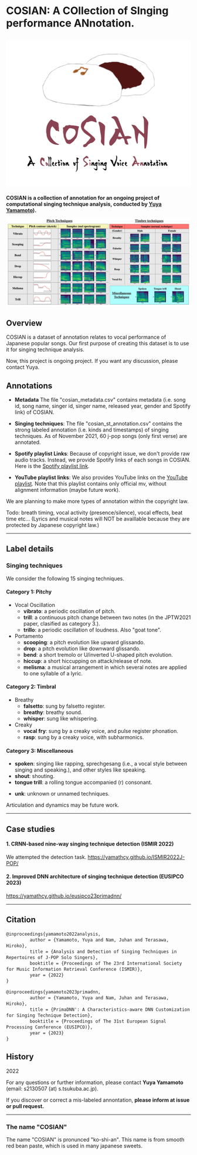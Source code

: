 # COSIAN: A COllection of SInging performance ANnotation.
![img.png](COSIAN_LOGO.png)
---

**COSIAN is a collection of annotation for an ongoing project of computational singing technique analysis, conducted by [Yuya Yamamoto](yamathcy.github.io)).** 


![](example.png)

## Overview
COSIAN is a dataset of annotation relates to vocal performance of Japanese popular songs.
Our first purpose of creating this dataset is to use it for singing technique analysis.

Now, this project is ongoing project. If you want any discussion, please contact Yuya. 

## Annotations
+ **Metadata**
The file "cosian_metadata.csv" contains metadata (i.e. song id, song name, singer id, singer name, released year, gender and Spotify link) of COSIAN. 

+ **Singing techniques**:
The file "cosian_st_annotation.csv" contains the strong labeled annotation (i.e. kinds and timestamps) of singing techniques.
As of November 2021, 60 j-pop songs (only first verse) are annotated. 

+ **Spotify playlist Links**:
Because of copyright issue, we don't provide raw audio tracks. Instead, we provide Spotify links of each songs in COSIAN.
Here is the [Spotify playlist link](https://open.spotify.com/playlist/3PWNWSUxxw281MMh4VaxG3?si=7cabf83a193a42e9).

+ **YouTube playlist links**:
We also provides YouTube links on the [YouTube playlist](https://www.youtube.com/playlist?list=PLyN1Xf0UVWhw1kjAsCEmYMvKbixIAQ5N5).
Note that this playlist contains only official mv, without alignment information (maybe future work).

We are planning to make more types of annotation within the copyright law.

Todo: breath timing, vocal activity (presence/silence), vocal effects, beat time etc...
(Lyrics and musical notes will NOT be availlable because they are protected by Japanese copyright law.)

---
## Label details

### Singing techniques
We consider the following 15 singing techniques. 

#### Category 1: Pitchy
+ Vocal Oscillation
  + **vibrato**: a periodic oscillation of pitch.
  + **trill**: a continuous pitch change between two notes (in the JPTW2021 paper, clasified as category 3.).
  + **trillo**: a periodic oscillation of loudness. Also "goat tone".
+ Portamento
  + **scooping**: a pitch evolution like upward glissando.
  + **drop**: a pitch evolution like downward glissando.
  + **bend**: a short tremolo or U/inverted U-shaped pitch evolution.
  + **hiccup**: a short hiccupping on attack/release of note.
  + **melisma**: a musical arrangement in which several notes are applied to one syllable of a lyric.

#### Category 2: Timbral
+ Breathy
  + **falsetto**: sung by falsetto register.
  + **breathy**: breathy sound.
  + **whisper**: sung like whispering.
+ Creaky
  + **vocal fry**: sung by a creaky voice, and pulse register phonation.
  + **rasp**: sung by a creaky voice, with subharmonics.

#### Category 3: Miscellaneous
+ **spoken**: singing like rapping, sprechgesang (i.e., a vocal style between singing and speaking.), and other styles like speaking.
+ **shout**: shouting.
+ **tongue trill**: a rolling tongue accompanied (r) consonant.
<!-- + **staccato**: the notes sung very briefly with gaps between other notes. -->
+ **unk**: unknown or unnamed techniques.

Articulation and dynamics may be future work.

---
## Case studies
#### 1. CRNN-based nine-way singing technique detection (ISMIR 2022)
We attempted the detection task.
https://yamathcy.github.io/ISMIR2022J-POP/


#### 2. Improved DNN architecture of singing technique detection (EUSIPCO 2023)
https://yamathcy.github.io/eusipco23primadnn/


---
## Citation
```
@inproceedings{yamamoto2022analysis,
         author = {Yamamoto, Yuya and Nam, Juhan and Terasawa, Hiroko},
         title = {Analysis and Detection of Singing Techniques in Repertoires of J-POP Solo Singers},
         booktitle = {Proceedings of The 23rd International Society for Music Information Retrieval Conference (ISMIR)},
         year = {2022}
}
```
```
@inproceedings{yamamoto2023primadnn,
         author = {Yamamoto, Yuya and Nam, Juhan and Terasawa, Hiroko},
         title = {PrimaDNN': A Characteristics-aware DNN Customization for Singing Technique Detection},
         booktitle = {Proceedings of The 31st European Signal Processing Conference (EUSIPCO)},
         year = {2023}
}
```


## History
2022 


For any questions or further information, please contact **Yuya Yamamoto** (email: s2130507 (at) s.tsukuba.ac.jp).

If you discover or correct a mis-labeled annontation, **please inform at issue or pull request.**

---
### The name "COSIAN"
The name "COSIAN" is pronunced "ko-shi-an". This name is from smooth red bean paste,
which is used in many japanese sweets.
